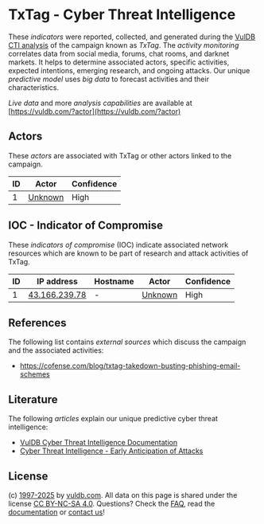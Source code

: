 # TxTag - Cyber Threat Intelligence

These _indicators_ were reported, collected, and generated during the [VulDB CTI analysis](https://vuldb.com/?kb.cti) of the campaign known as _TxTag_. The _activity monitoring_ correlates data from social media, forums, chat rooms, and darknet markets. It helps to determine associated actors, specific activities, expected intentions, emerging research, and ongoing attacks. Our unique _predictive model_ uses _big data_ to forecast activities and their characteristics.

_Live data_ and more _analysis capabilities_ are available at [https://vuldb.com/?actor](https://vuldb.com/?actor)

## Actors

These _actors_ are associated with TxTag or other actors linked to the campaign.

ID | Actor | Confidence
-- | ----- | ----------
1 | [Unknown](https://vuldb.com/?actor.unknown) | High

## IOC - Indicator of Compromise

These _indicators of compromise_ (IOC) indicate associated network resources which are known to be part of research and attack activities of TxTag.

ID | IP address | Hostname | Actor | Confidence
-- | ---------- | -------- | ----- | ----------
1 | [43.166.239.78](https://vuldb.com/?ip.43.166.239.78) | - | [Unknown](https://vuldb.com/?actor.unknown) | High

## References

The following list contains _external sources_ which discuss the campaign and the associated activities:

* https://cofense.com/blog/txtag-takedown-busting-phishing-email-schemes

## Literature

The following _articles_ explain our unique predictive cyber threat intelligence:

* [VulDB Cyber Threat Intelligence Documentation](https://vuldb.com/?kb.cti)
* [Cyber Threat Intelligence - Early Anticipation of Attacks](https://www.scip.ch/en/?labs.20201022)

## License

(c) [1997-2025](https://vuldb.com/?kb.changelog) by [vuldb.com](https://vuldb.com/?kb.about). All data on this page is shared under the license [CC BY-NC-SA 4.0](https://creativecommons.org/licenses/by-nc-sa/4.0/). Questions? Check the [FAQ](https://vuldb.com/?kb.faq), read the [documentation](https://vuldb.com/?kb) or [contact us](https://vuldb.com/?contact)!
